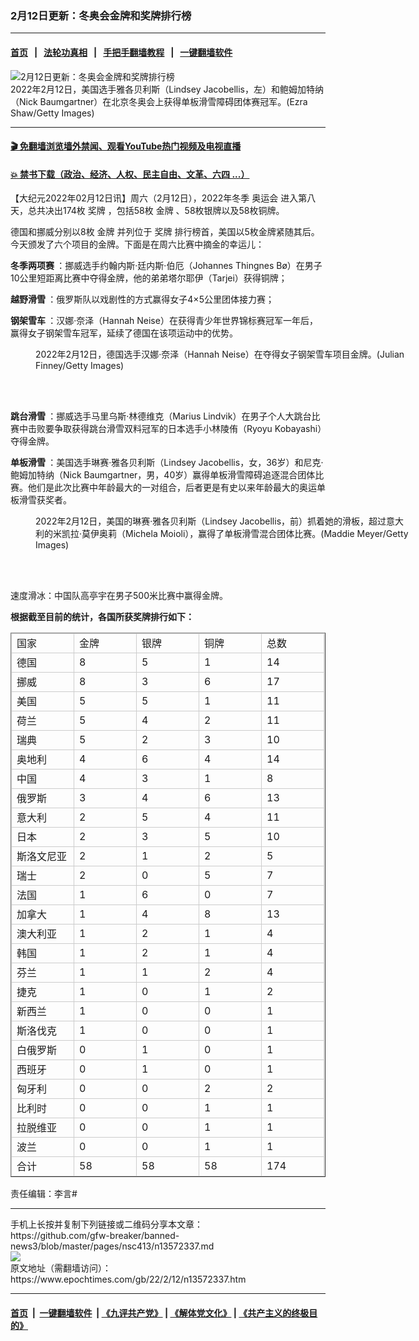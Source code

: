 ### 2月12日更新：冬奥会金牌和奖牌排行榜
------------------------

#### [首页](https://github.com/gfw-breaker/banned-news3/blob/master/README.md) &nbsp;&nbsp;|&nbsp;&nbsp; [法轮功真相](https://github.com/begood0513/basic/blob/master/README.md)  &nbsp;&nbsp;|&nbsp;&nbsp; [手把手翻墙教程](https://github.com/gfw-breaker/guides/wiki)  &nbsp;&nbsp;|&nbsp;&nbsp; [一键翻墙软件](https://github.com/gfw-breaker/nogfw/blob/master/README.md)  



<div><img alt="2月12日更新：冬奥会金牌和奖牌排行榜" class="attachment-djy_600_400 size-djy_600_400 wp-post-image" src="https://i.epochtimes.com/assets/uploads/2022/02/id13572410-GettyImages-1370120820-600x400.jpg"/>
<div class="caption">
 2022年2月12日，美国选手雅各贝利斯（Lindsey Jacobellis，左）和鲍姆加特纳（Nick Baumgartner）在北京冬奥会上获得单板滑雪障碍团体赛冠军。(Ezra Shaw/Getty Images)
</div></div><hr/>

#### [ 🎬  免翻墙浏览墙外禁闻、观看YouTube热门视频及电视直播](https://github.com/gfw-breaker/HelloWorld)

#### [ 💥  禁书下载（政治、经济、人权、民主自由、文革、六四 ...）](https://github.com/gfw-breaker/books/blob/master/README.md)

<div><p>
 【大纪元2022年02月12日讯】周六（2月12日），2022年冬季
 <ok href="https://www.epochtimes.com/gb/tag/%E5%A5%A5%E8%BF%90%E4%BC%9A.html">
  奥运会
 </ok>
 进入第八天，总共决出174枚
 <ok href="https://www.epochtimes.com/gb/tag/%E5%A5%96%E7%89%8C.html">
  奖牌
 </ok>
 ，包括58枚
 <ok href="https://www.epochtimes.com/gb/tag/%E9%87%91%E7%89%8C.html">
  金牌
 </ok>
 、58枚银牌以及58枚铜牌。
</p>
<p>
 德国和挪威分别以8枚
 <ok href="https://www.epochtimes.com/gb/tag/%E9%87%91%E7%89%8C.html">
  金牌
 </ok>
 并列位于
 <ok href="https://www.epochtimes.com/gb/tag/%E5%A5%96%E7%89%8C.html">
  奖牌
 </ok>
 排行榜首，美国以5枚金牌紧随其后。今天颁发了六个项目的金牌。下面是在周六比赛中摘金的幸运儿：
</p>
<p>
 <strong>
  冬季两项赛
 </strong>
 ：挪威选手约翰内斯‧廷内斯‧伯厄（Johannes Thingnes Bø）在男子10公里短距离比赛中夺得金牌，他的弟弟塔尔耶伊（Tarjei）获得铜牌；
</p>
<p>
 <strong>
  越野滑雪
 </strong>
 ：俄罗斯队以戏剧性的方式赢得女子4×5公里团体接力赛；
</p>
<p>
 <strong>
  钢架雪车
 </strong>
 ：汉娜‧奈泽（Hannah Neise）在获得青少年世界锦标赛冠军一年后，赢得女子钢架雪车冠军，延续了德国在该项运动中的优势。
</p>
<figure aria-describedby="caption-attachment-13572844" class="wp-caption aligncenter" id="attachment_13572844" style="width: 600px">
 <ok href="https://i.epochtimes.com/assets/uploads/2022/02/id13572844-d872f152-3c9a-4e17-9faf-aaf8e7206c7d.jpeg" target="_blank">
  <img alt="" class="size-medium_vertical wp-image-13572844" src="https://i.epochtimes.com/assets/uploads/2022/02/id13572844-d872f152-3c9a-4e17-9faf-aaf8e7206c7d-600x400.jpeg"/>
 </ok>
 <br/><figcaption class="wp-caption-text" id="caption-attachment-13572844">
  2022年2月12日，德国选手汉娜‧奈泽（Hannah Neise）在夺得女子钢架雪车项目金牌。(Julian Finney/Getty Images)
 </figcaption><br/>
</figure><br/>
<p>
 <strong>
  跳台滑雪
 </strong>
 ：挪威选手马里乌斯‧林德维克（Marius Lindvik）在男子个人大跳台比赛中击败要争取获得跳台滑雪双料冠军的日本选手小林陵侑（Ryoyu Kobayashi）夺得金牌。
</p>
<p>
 <strong>
  单板滑雪
 </strong>
 ：美国选手琳赛‧雅各贝利斯（Lindsey Jacobellis，女，36岁）和尼克‧鲍姆加特纳（Nick Baumgartner，男，40岁）赢得单板滑雪障碍追逐混合团体比赛。他们是此次比赛中年龄最大的一对组合，后者更是有史以来年龄最大的奥运单板滑雪获奖者。
</p>
<figure aria-describedby="caption-attachment-13572845" class="wp-caption aligncenter" id="attachment_13572845" style="width: 600px">
 <ok href="https://i.epochtimes.com/assets/uploads/2022/02/id13572845-GettyImages-1370060095.jpg" target="_blank">
  <img alt="" class="size-medium_vertical wp-image-13572845" src="https://i.epochtimes.com/assets/uploads/2022/02/id13572845-GettyImages-1370060095-600x400.jpg"/>
 </ok>
 <br/><figcaption class="wp-caption-text" id="caption-attachment-13572845">
  2022年2月12日，美国的琳赛‧雅各贝利斯（Lindsey Jacobellis，前）抓着她的滑板，超过意大利的米凯拉‧莫伊奥莉（Michela Moioli），赢得了单板滑雪混合团体比赛。(Maddie Meyer/Getty Images)
 </figcaption><br/>
</figure><br/>
<p>
 速度滑冰：中国队高亭宇在男子500米比赛中赢得金牌。
</p>
<p>
 <strong>
  根据截至目前的统计，各国所获奖牌排行如下：
 </strong>
</p>
<style type="text/css">
 <!--td {border: 1px solid #ccc;}br {mso-data-placement:same-cell;}-->
</style>
<table border="1" cellpadding="0" cellspacing="0" dir="ltr">
 <colgroup>
  <col width="100"/>
  <col width="100"/>
  <col width="100"/>
  <col width="100"/>
  <col width="100"/>
 </colgroup>
 <tbody>
  <tr>
   <td data-sheets-value='{"1":2,"2":"国家"}'>
    国家
   </td>
   <td data-sheets-numberformat='{"1":2,"2":"0","3":1}' data-sheets-value='{"1":2,"2":"金牌"}'>
    金牌
   </td>
   <td data-sheets-numberformat='{"1":2,"2":"0","3":1}' data-sheets-value='{"1":2,"2":"银牌"}'>
    银牌
   </td>
   <td data-sheets-numberformat='{"1":2,"2":"0","3":1}' data-sheets-value='{"1":2,"2":"铜牌"}'>
    铜牌
   </td>
   <td data-sheets-numberformat='{"1":2,"2":"0","3":1}' data-sheets-value='{"1":2,"2":"总数"}'>
    总数
   </td>
  </tr>
  <tr>
   <td data-sheets-value='{"1":2,"2":"德国"}'>
    德国
   </td>
   <td data-sheets-numberformat='{"1":2,"2":"0","3":1}' data-sheets-value='{"1":3,"3":8}'>
    8
   </td>
   <td data-sheets-numberformat='{"1":2,"2":"0","3":1}' data-sheets-value='{"1":3,"3":5}'>
    5
   </td>
   <td data-sheets-numberformat='{"1":2,"2":"0","3":1}' data-sheets-value='{"1":3,"3":1}'>
    1
   </td>
   <td data-sheets-formula="=SUM(R[0]C[-3]:R[0]C[-1])" data-sheets-numberformat='{"1":2,"2":"0","3":1}' data-sheets-value='{"1":3,"3":14}'>
    14
   </td>
  </tr>
  <tr>
   <td data-sheets-value='{"1":2,"2":"挪威"}'>
    挪威
   </td>
   <td data-sheets-numberformat='{"1":2,"2":"0","3":1}' data-sheets-value='{"1":3,"3":8}'>
    8
   </td>
   <td data-sheets-numberformat='{"1":2,"2":"0","3":1}' data-sheets-value='{"1":3,"3":3}'>
    3
   </td>
   <td data-sheets-numberformat='{"1":2,"2":"0","3":1}' data-sheets-value='{"1":3,"3":6}'>
    6
   </td>
   <td data-sheets-formula="=SUM(R[0]C[-3]:R[0]C[-1])" data-sheets-numberformat='{"1":2,"2":"0","3":1}' data-sheets-value='{"1":3,"3":17}'>
    17
   </td>
  </tr>
  <tr>
   <td data-sheets-value='{"1":2,"2":"美国"}'>
    美国
   </td>
   <td data-sheets-numberformat='{"1":2,"2":"0","3":1}' data-sheets-value='{"1":3,"3":5}'>
    5
   </td>
   <td data-sheets-numberformat='{"1":2,"2":"0","3":1}' data-sheets-value='{"1":3,"3":5}'>
    5
   </td>
   <td data-sheets-numberformat='{"1":2,"2":"0","3":1}' data-sheets-value='{"1":3,"3":1}'>
    1
   </td>
   <td data-sheets-formula="=SUM(R[0]C[-3]:R[0]C[-1])" data-sheets-numberformat='{"1":2,"2":"0","3":1}' data-sheets-value='{"1":3,"3":11}'>
    11
   </td>
  </tr>
  <tr>
   <td data-sheets-value='{"1":2,"2":"荷兰"}'>
    荷兰
   </td>
   <td data-sheets-numberformat='{"1":2,"2":"0","3":1}' data-sheets-value='{"1":3,"3":5}'>
    5
   </td>
   <td data-sheets-numberformat='{"1":2,"2":"0","3":1}' data-sheets-value='{"1":3,"3":4}'>
    4
   </td>
   <td data-sheets-numberformat='{"1":2,"2":"0","3":1}' data-sheets-value='{"1":3,"3":2}'>
    2
   </td>
   <td data-sheets-formula="=SUM(R[0]C[-3]:R[0]C[-1])" data-sheets-numberformat='{"1":2,"2":"0","3":1}' data-sheets-value='{"1":3,"3":11}'>
    11
   </td>
  </tr>
  <tr>
   <td data-sheets-value='{"1":2,"2":"瑞典"}'>
    瑞典
   </td>
   <td data-sheets-numberformat='{"1":2,"2":"0","3":1}' data-sheets-value='{"1":3,"3":5}'>
    5
   </td>
   <td data-sheets-numberformat='{"1":2,"2":"0","3":1}' data-sheets-value='{"1":3,"3":2}'>
    2
   </td>
   <td data-sheets-numberformat='{"1":2,"2":"0","3":1}' data-sheets-value='{"1":3,"3":3}'>
    3
   </td>
   <td data-sheets-formula="=SUM(R[0]C[-3]:R[0]C[-1])" data-sheets-numberformat='{"1":2,"2":"0","3":1}' data-sheets-value='{"1":3,"3":10}'>
    10
   </td>
  </tr>
  <tr>
   <td data-sheets-value='{"1":2,"2":"奥地利"}'>
    奥地利
   </td>
   <td data-sheets-numberformat='{"1":2,"2":"0","3":1}' data-sheets-value='{"1":3,"3":4}'>
    4
   </td>
   <td data-sheets-numberformat='{"1":2,"2":"0","3":1}' data-sheets-value='{"1":3,"3":6}'>
    6
   </td>
   <td data-sheets-numberformat='{"1":2,"2":"0","3":1}' data-sheets-value='{"1":3,"3":4}'>
    4
   </td>
   <td data-sheets-formula="=SUM(R[0]C[-3]:R[0]C[-1])" data-sheets-numberformat='{"1":2,"2":"0","3":1}' data-sheets-value='{"1":3,"3":14}'>
    14
   </td>
  </tr>
  <tr>
   <td data-sheets-value='{"1":2,"2":"中国"}'>
    中国
   </td>
   <td data-sheets-numberformat='{"1":2,"2":"0","3":1}' data-sheets-value='{"1":3,"3":4}'>
    4
   </td>
   <td data-sheets-numberformat='{"1":2,"2":"0","3":1}' data-sheets-value='{"1":3,"3":3}'>
    3
   </td>
   <td data-sheets-numberformat='{"1":2,"2":"0","3":1}' data-sheets-value='{"1":3,"3":1}'>
    1
   </td>
   <td data-sheets-formula="=SUM(R[0]C[-3]:R[0]C[-1])" data-sheets-numberformat='{"1":2,"2":"0","3":1}' data-sheets-value='{"1":3,"3":8}'>
    8
   </td>
  </tr>
  <tr>
   <td data-sheets-value='{"1":2,"2":"俄罗斯"}'>
    俄罗斯
   </td>
   <td data-sheets-numberformat='{"1":2,"2":"0","3":1}' data-sheets-value='{"1":3,"3":3}'>
    3
   </td>
   <td data-sheets-numberformat='{"1":2,"2":"0","3":1}' data-sheets-value='{"1":3,"3":4}'>
    4
   </td>
   <td data-sheets-numberformat='{"1":2,"2":"0","3":1}' data-sheets-value='{"1":3,"3":6}'>
    6
   </td>
   <td data-sheets-formula="=SUM(R[0]C[-3]:R[0]C[-1])" data-sheets-numberformat='{"1":2,"2":"0","3":1}' data-sheets-value='{"1":3,"3":13}'>
    13
   </td>
  </tr>
  <tr>
   <td data-sheets-value='{"1":2,"2":"意大利"}'>
    意大利
   </td>
   <td data-sheets-numberformat='{"1":2,"2":"0","3":1}' data-sheets-value='{"1":3,"3":2}'>
    2
   </td>
   <td data-sheets-numberformat='{"1":2,"2":"0","3":1}' data-sheets-value='{"1":3,"3":5}'>
    5
   </td>
   <td data-sheets-numberformat='{"1":2,"2":"0","3":1}' data-sheets-value='{"1":3,"3":4}'>
    4
   </td>
   <td data-sheets-formula="=SUM(R[0]C[-3]:R[0]C[-1])" data-sheets-numberformat='{"1":2,"2":"0","3":1}' data-sheets-value='{"1":3,"3":11}'>
    11
   </td>
  </tr>
  <tr>
   <td data-sheets-value='{"1":2,"2":"日本"}'>
    日本
   </td>
   <td data-sheets-numberformat='{"1":2,"2":"0","3":1}' data-sheets-value='{"1":3,"3":2}'>
    2
   </td>
   <td data-sheets-numberformat='{"1":2,"2":"0","3":1}' data-sheets-value='{"1":3,"3":3}'>
    3
   </td>
   <td data-sheets-numberformat='{"1":2,"2":"0","3":1}' data-sheets-value='{"1":3,"3":5}'>
    5
   </td>
   <td data-sheets-formula="=SUM(R[0]C[-3]:R[0]C[-1])" data-sheets-numberformat='{"1":2,"2":"0","3":1}' data-sheets-value='{"1":3,"3":10}'>
    10
   </td>
  </tr>
  <tr>
   <td data-sheets-value='{"1":2,"2":"斯洛文尼亚"}'>
    斯洛文尼亚
   </td>
   <td data-sheets-numberformat='{"1":2,"2":"0","3":1}' data-sheets-value='{"1":3,"3":2}'>
    2
   </td>
   <td data-sheets-numberformat='{"1":2,"2":"0","3":1}' data-sheets-value='{"1":3,"3":1}'>
    1
   </td>
   <td data-sheets-numberformat='{"1":2,"2":"0","3":1}' data-sheets-value='{"1":3,"3":2}'>
    2
   </td>
   <td data-sheets-formula="=SUM(R[0]C[-3]:R[0]C[-1])" data-sheets-numberformat='{"1":2,"2":"0","3":1}' data-sheets-value='{"1":3,"3":5}'>
    5
   </td>
  </tr>
  <tr>
   <td data-sheets-value='{"1":2,"2":"瑞士"}'>
    瑞士
   </td>
   <td data-sheets-numberformat='{"1":2,"2":"0","3":1}' data-sheets-value='{"1":3,"3":2}'>
    2
   </td>
   <td data-sheets-numberformat='{"1":2,"2":"0","3":1}' data-sheets-value='{"1":3,"3":0}'>
    0
   </td>
   <td data-sheets-numberformat='{"1":2,"2":"0","3":1}' data-sheets-value='{"1":3,"3":5}'>
    5
   </td>
   <td data-sheets-formula="=SUM(R[0]C[-3]:R[0]C[-1])" data-sheets-numberformat='{"1":2,"2":"0","3":1}' data-sheets-value='{"1":3,"3":7}'>
    7
   </td>
  </tr>
  <tr>
   <td data-sheets-value='{"1":2,"2":"法国"}'>
    法国
   </td>
   <td data-sheets-numberformat='{"1":2,"2":"0","3":1}' data-sheets-value='{"1":3,"3":1}'>
    1
   </td>
   <td data-sheets-numberformat='{"1":2,"2":"0","3":1}' data-sheets-value='{"1":3,"3":6}'>
    6
   </td>
   <td data-sheets-numberformat='{"1":2,"2":"0","3":1}' data-sheets-value='{"1":3,"3":0}'>
    0
   </td>
   <td data-sheets-formula="=SUM(R[0]C[-3]:R[0]C[-1])" data-sheets-numberformat='{"1":2,"2":"0","3":1}' data-sheets-value='{"1":3,"3":7}'>
    7
   </td>
  </tr>
  <tr>
   <td data-sheets-value='{"1":2,"2":"加拿大"}'>
    加拿大
   </td>
   <td data-sheets-numberformat='{"1":2,"2":"0","3":1}' data-sheets-value='{"1":3,"3":1}'>
    1
   </td>
   <td data-sheets-numberformat='{"1":2,"2":"0","3":1}' data-sheets-value='{"1":3,"3":4}'>
    4
   </td>
   <td data-sheets-numberformat='{"1":2,"2":"0","3":1}' data-sheets-value='{"1":3,"3":8}'>
    8
   </td>
   <td data-sheets-formula="=SUM(R[0]C[-3]:R[0]C[-1])" data-sheets-numberformat='{"1":2,"2":"0","3":1}' data-sheets-value='{"1":3,"3":13}'>
    13
   </td>
  </tr>
  <tr>
   <td data-sheets-value='{"1":2,"2":"澳大利亚"}'>
    澳大利亚
   </td>
   <td data-sheets-numberformat='{"1":2,"2":"0","3":1}' data-sheets-value='{"1":3,"3":1}'>
    1
   </td>
   <td data-sheets-numberformat='{"1":2,"2":"0","3":1}' data-sheets-value='{"1":3,"3":2}'>
    2
   </td>
   <td data-sheets-numberformat='{"1":2,"2":"0","3":1}' data-sheets-value='{"1":3,"3":1}'>
    1
   </td>
   <td data-sheets-formula="=SUM(R[0]C[-3]:R[0]C[-1])" data-sheets-numberformat='{"1":2,"2":"0","3":1}' data-sheets-value='{"1":3,"3":4}'>
    4
   </td>
  </tr>
  <tr>
   <td data-sheets-value='{"1":2,"2":"韩国"}'>
    韩国
   </td>
   <td data-sheets-numberformat='{"1":2,"2":"0","3":1}' data-sheets-value='{"1":3,"3":1}'>
    1
   </td>
   <td data-sheets-numberformat='{"1":2,"2":"0","3":1}' data-sheets-value='{"1":3,"3":2}'>
    2
   </td>
   <td data-sheets-numberformat='{"1":2,"2":"0","3":1}' data-sheets-value='{"1":3,"3":1}'>
    1
   </td>
   <td data-sheets-formula="=SUM(R[0]C[-3]:R[0]C[-1])" data-sheets-numberformat='{"1":2,"2":"0","3":1}' data-sheets-value='{"1":3,"3":4}'>
    4
   </td>
  </tr>
  <tr>
   <td data-sheets-value='{"1":2,"2":"芬兰"}'>
    芬兰
   </td>
   <td data-sheets-numberformat='{"1":2,"2":"0","3":1}' data-sheets-value='{"1":3,"3":1}'>
    1
   </td>
   <td data-sheets-numberformat='{"1":2,"2":"0","3":1}' data-sheets-value='{"1":3,"3":1}'>
    1
   </td>
   <td data-sheets-numberformat='{"1":2,"2":"0","3":1}' data-sheets-value='{"1":3,"3":2}'>
    2
   </td>
   <td data-sheets-formula="=SUM(R[0]C[-3]:R[0]C[-1])" data-sheets-numberformat='{"1":2,"2":"0","3":1}' data-sheets-value='{"1":3,"3":4}'>
    4
   </td>
  </tr>
  <tr>
   <td data-sheets-value='{"1":2,"2":"捷克"}'>
    捷克
   </td>
   <td data-sheets-numberformat='{"1":2,"2":"0","3":1}' data-sheets-value='{"1":3,"3":1}'>
    1
   </td>
   <td data-sheets-numberformat='{"1":2,"2":"0","3":1}' data-sheets-value='{"1":3,"3":0}'>
    0
   </td>
   <td data-sheets-numberformat='{"1":2,"2":"0","3":1}' data-sheets-value='{"1":3,"3":1}'>
    1
   </td>
   <td data-sheets-formula="=SUM(R[0]C[-3]:R[0]C[-1])" data-sheets-numberformat='{"1":2,"2":"0","3":1}' data-sheets-value='{"1":3,"3":2}'>
    2
   </td>
  </tr>
  <tr>
   <td data-sheets-value='{"1":2,"2":"新西兰"}'>
    新西兰
   </td>
   <td data-sheets-numberformat='{"1":2,"2":"0","3":1}' data-sheets-value='{"1":3,"3":1}'>
    1
   </td>
   <td data-sheets-numberformat='{"1":2,"2":"0","3":1}' data-sheets-value='{"1":3,"3":0}'>
    0
   </td>
   <td data-sheets-numberformat='{"1":2,"2":"0","3":1}' data-sheets-value='{"1":3,"3":0}'>
    0
   </td>
   <td data-sheets-formula="=SUM(R[0]C[-3]:R[0]C[-1])" data-sheets-numberformat='{"1":2,"2":"0","3":1}' data-sheets-value='{"1":3,"3":1}'>
    1
   </td>
  </tr>
  <tr>
   <td data-sheets-value='{"1":2,"2":"斯洛伐克"}'>
    斯洛伐克
   </td>
   <td data-sheets-numberformat='{"1":2,"2":"0","3":1}' data-sheets-value='{"1":3,"3":1}'>
    1
   </td>
   <td data-sheets-numberformat='{"1":2,"2":"0","3":1}' data-sheets-value='{"1":3,"3":0}'>
    0
   </td>
   <td data-sheets-numberformat='{"1":2,"2":"0","3":1}' data-sheets-value='{"1":3,"3":0}'>
    0
   </td>
   <td data-sheets-formula="=SUM(R[0]C[-3]:R[0]C[-1])" data-sheets-numberformat='{"1":2,"2":"0","3":1}' data-sheets-value='{"1":3,"3":1}'>
    1
   </td>
  </tr>
  <tr>
   <td data-sheets-value='{"1":2,"2":"白俄罗斯"}'>
    白俄罗斯
   </td>
   <td data-sheets-numberformat='{"1":2,"2":"0","3":1}' data-sheets-value='{"1":3,"3":0}'>
    0
   </td>
   <td data-sheets-numberformat='{"1":2,"2":"0","3":1}' data-sheets-value='{"1":3,"3":1}'>
    1
   </td>
   <td data-sheets-numberformat='{"1":2,"2":"0","3":1}' data-sheets-value='{"1":3,"3":0}'>
    0
   </td>
   <td data-sheets-formula="=SUM(R[0]C[-3]:R[0]C[-1])" data-sheets-numberformat='{"1":2,"2":"0","3":1}' data-sheets-value='{"1":3,"3":1}'>
    1
   </td>
  </tr>
  <tr>
   <td data-sheets-value='{"1":2,"2":"西班牙"}'>
    西班牙
   </td>
   <td data-sheets-numberformat='{"1":2,"2":"0","3":1}' data-sheets-value='{"1":3,"3":0}'>
    0
   </td>
   <td data-sheets-numberformat='{"1":2,"2":"0","3":1}' data-sheets-value='{"1":3,"3":1}'>
    1
   </td>
   <td data-sheets-numberformat='{"1":2,"2":"0","3":1}' data-sheets-value='{"1":3,"3":0}'>
    0
   </td>
   <td data-sheets-formula="=SUM(R[0]C[-3]:R[0]C[-1])" data-sheets-numberformat='{"1":2,"2":"0","3":1}' data-sheets-value='{"1":3,"3":1}'>
    1
   </td>
  </tr>
  <tr>
   <td data-sheets-value='{"1":2,"2":"匈牙利"}'>
    匈牙利
   </td>
   <td data-sheets-numberformat='{"1":2,"2":"0","3":1}' data-sheets-value='{"1":3,"3":0}'>
    0
   </td>
   <td data-sheets-numberformat='{"1":2,"2":"0","3":1}' data-sheets-value='{"1":3,"3":0}'>
    0
   </td>
   <td data-sheets-numberformat='{"1":2,"2":"0","3":1}' data-sheets-value='{"1":3,"3":2}'>
    2
   </td>
   <td data-sheets-formula="=SUM(R[0]C[-3]:R[0]C[-1])" data-sheets-numberformat='{"1":2,"2":"0","3":1}' data-sheets-value='{"1":3,"3":2}'>
    2
   </td>
  </tr>
  <tr>
   <td data-sheets-value='{"1":2,"2":"比利时"}'>
    比利时
   </td>
   <td data-sheets-numberformat='{"1":2,"2":"0","3":1}' data-sheets-value='{"1":3,"3":0}'>
    0
   </td>
   <td data-sheets-numberformat='{"1":2,"2":"0","3":1}' data-sheets-value='{"1":3,"3":0}'>
    0
   </td>
   <td data-sheets-numberformat='{"1":2,"2":"0","3":1}' data-sheets-value='{"1":3,"3":1}'>
    1
   </td>
   <td data-sheets-formula="=SUM(R[0]C[-3]:R[0]C[-1])" data-sheets-numberformat='{"1":2,"2":"0","3":1}' data-sheets-value='{"1":3,"3":1}'>
    1
   </td>
  </tr>
  <tr>
   <td data-sheets-value='{"1":2,"2":"拉脱维亚"}'>
    拉脱维亚
   </td>
   <td data-sheets-numberformat='{"1":2,"2":"0","3":1}' data-sheets-value='{"1":3,"3":0}'>
    0
   </td>
   <td data-sheets-numberformat='{"1":2,"2":"0","3":1}' data-sheets-value='{"1":3,"3":0}'>
    0
   </td>
   <td data-sheets-numberformat='{"1":2,"2":"0","3":1}' data-sheets-value='{"1":3,"3":1}'>
    1
   </td>
   <td data-sheets-formula="=SUM(R[0]C[-3]:R[0]C[-1])" data-sheets-numberformat='{"1":2,"2":"0","3":1}' data-sheets-value='{"1":3,"3":1}'>
    1
   </td>
  </tr>
  <tr>
   <td data-sheets-value='{"1":2,"2":"波兰"}'>
    波兰
   </td>
   <td data-sheets-numberformat='{"1":2,"2":"0","3":1}' data-sheets-value='{"1":3,"3":0}'>
    0
   </td>
   <td data-sheets-numberformat='{"1":2,"2":"0","3":1}' data-sheets-value='{"1":3,"3":0}'>
    0
   </td>
   <td data-sheets-numberformat='{"1":2,"2":"0","3":1}' data-sheets-value='{"1":3,"3":1}'>
    1
   </td>
   <td data-sheets-formula="=SUM(R[0]C[-3]:R[0]C[-1])" data-sheets-numberformat='{"1":2,"2":"0","3":1}' data-sheets-value='{"1":3,"3":1}'>
    1
   </td>
  </tr>
  <tr>
   <td data-sheets-value='{"1":2,"2":"合计"}'>
    合计
   </td>
   <td data-sheets-formula="=SUM(R[-26]C[0]:R[-1]C[0])" data-sheets-numberformat='{"1":2,"2":"0","3":1}' data-sheets-value='{"1":3,"3":58}'>
    58
   </td>
   <td data-sheets-formula="=SUM(R[-26]C[0]:R[-1]C[0])" data-sheets-numberformat='{"1":2,"2":"0","3":1}' data-sheets-value='{"1":3,"3":58}'>
    58
   </td>
   <td data-sheets-formula="=SUM(R[-26]C[0]:R[-1]C[0])" data-sheets-numberformat='{"1":2,"2":"0","3":1}' data-sheets-value='{"1":3,"3":58}'>
    58
   </td>
   <td data-sheets-formula="=SUM(R[-26]C[0]:R[-1]C[0])" data-sheets-numberformat='{"1":2,"2":"0","3":1}' data-sheets-value='{"1":3,"3":174}'>
    174
   </td>
  </tr>
 </tbody>
</table>
<p>
 责任编辑：李言#
</p>
</div>
<hr/>
手机上长按并复制下列链接或二维码分享本文章：<br/>
https://github.com/gfw-breaker/banned-news3/blob/master/pages/nsc413/n13572337.md <br/>
<a href='https://github.com/gfw-breaker/banned-news3/blob/master/pages/nsc413/n13572337.md'><img src='https://github.com/gfw-breaker/banned-news3/blob/master/pages/nsc413/n13572337.md.png'/></a> <br/>
原文地址（需翻墙访问）：https://www.epochtimes.com/gb/22/2/12/n13572337.htm


------------------------
#### [首页](https://github.com/gfw-breaker/banned-news3/blob/master/README.md) &nbsp;|&nbsp; [一键翻墙软件](https://github.com/gfw-breaker/nogfw/blob/master/README.md) &nbsp;| [《九评共产党》](https://github.com/gfw-breaker/9ping.md/blob/master/README.md#九评之一评共产党是什么) | [《解体党文化》](https://github.com/gfw-breaker/jtdwh.md/blob/master/README.md) | [《共产主义的终极目的》](https://github.com/gfw-breaker/gczydzjmd.md/blob/master/README.md)


<img src='http://gfw-breaker.win/banned-news3/pages/nsc413/n13572337.md' width='0px' height='0px'/>